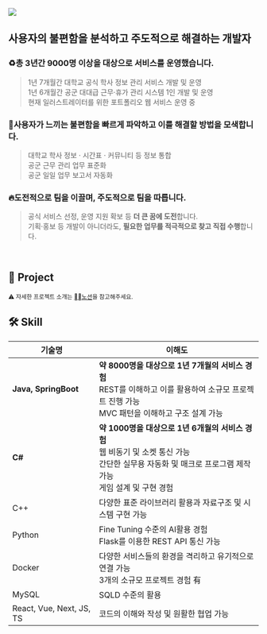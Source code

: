 <a href="https://charlescharlie.notion.site/ffdf9de223824d04a98e13a4613a21d2?pvs=4"><img src="https://img.shields.io/badge/Notion-000000?style=for-the-badge&logo=notion&logoColor=white"></a>

## 사용자의 불편함을 분석하고 주도적으로 해결하는 개발자

### ♻️**총 3년간 9000명 이상을 대상으로 서비스를 운영**했습니다.

> 1년 7개월간 대학교 공식 학사 정보 관리 서비스 개발 및 운영 </br>
> 1년 6개월간 공군 대대급 근무·휴가 관리 시스템 1인 개발 및 운영 </br>
> 현재 일러스트레이터를 위한 포트폴리오 웹 서비스 운영 중

### 🔭사용자가 느끼는 불편함을 빠르게 파악하고 이를 해결할 방법을 모색합니다.

> 대학교 학사 정보 · 시간표 · 커뮤니티 등 정보 통합 </br>
> 공군 근무 관리 업무 표준화 </br>
> 공군 일일 업무 보고서 자동화 </br>

### 🔥도전적으로 팀을 이끌며, 주도적으로 팀을 따릅니다.

> 공식 서비스 선정, 운영 지원 확보 등 **더 큰 꿈에 도전**합니다. </br>
> 기획·홍보 등 개발이 아니더라도, **필요한 업무를 적극적으로 찾고 직접 수행**합니다.

</br>

## 👜 Project

<small> ⚠️ 자세한 프로젝트 소개는 <a href="https://charlescharlie.notion.site/ffdf9de223824d04a98e13a4613a21d2?pvs=4">⛓️‍💥노션</a>을 참고해주세요.</small>

## 🛠️ Skill

| 기술명                   | 이해도                                                                                                                                                                  |
| ------------------------ | ----------------------------------------------------------------------------------------------------------------------------------------------------------------------- |
| **Java, SpringBoot**     | **약 8000명을 대상으로 1년 7개월의 서비스 경험** </br> REST를 이해하고 이를 활용하여 소규모 프로젝트 진행 가능 </br> MVC 패턴을 이해하고 구조 설계 가능                 |
| **C#**                   | **약 1000명을 대상으로 1년 6개월의 서비스 경험** </br> 웹 비동기 및 소켓 통신 가능 </br> 간단한 실무용 자동화 및 매크로 프로그램 제작 가능 </br> 게임 설계 및 구현 경험 |
| C++                      | 다양한 표준 라이브러리 활용과 자료구조 및 시스템 구현 가능                                                                                                              |
| Python                   | Fine Tuning 수준의 AI활용 경험 </br> Flask를 이용한 REST API 통신 가능                                                                                                  |
| Docker                   | 다양한 서비스들의 환경을 격리하고 유기적으로 연결 가능 </br> 3개의 소규모 프로젝트 경험 有                                                                              |
| MySQL                    | SQLD 수준의 활용                                                                                                                                                        |
| React, Vue, Next, JS, TS | 코드의 이해와 작성 및 원활한 협업 가능                                                                                                                                  |

<!--
**charlesoo5/charlesoo5** is a ✨ _special_ ✨ repository because its `README.md` (this file) appears on your GitHub profile.

Here are some ideas to get you started:

- 🔭 I’m currently working on ...
- 🌱 I’m currently learning ...
- 👯 I’m looking to collaborate on ...
- 🤔 I’m looking for help with ...
- 💬 Ask me about ...
- 📫 How to reach me: ...
- 😄 Pronouns: ...
- ⚡ Fun fact: ...
-->
